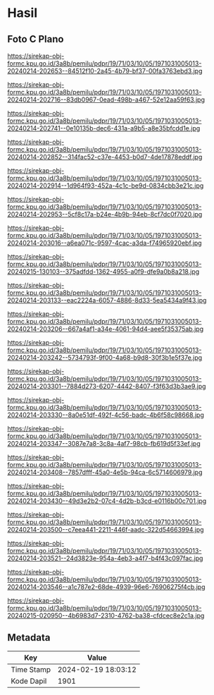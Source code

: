 # Hasil

## Foto C Plano

https://sirekap-obj-formc.kpu.go.id/3a8b/pemilu/pdpr/19/71/03/10/05/1971031005013-20240214-202653--84512f10-2a45-4b79-bf37-00fa3763ebd3.jpg

https://sirekap-obj-formc.kpu.go.id/3a8b/pemilu/pdpr/19/71/03/10/05/1971031005013-20240214-202716--83db0967-0ead-498b-a467-52e12aa59f63.jpg

https://sirekap-obj-formc.kpu.go.id/3a8b/pemilu/pdpr/19/71/03/10/05/1971031005013-20240214-202741--0e10135b-dec6-431a-a9b5-a8e35bfcdd1e.jpg

https://sirekap-obj-formc.kpu.go.id/3a8b/pemilu/pdpr/19/71/03/10/05/1971031005013-20240214-202852--314fac52-c37e-4453-b0d7-4de17878eddf.jpg

https://sirekap-obj-formc.kpu.go.id/3a8b/pemilu/pdpr/19/71/03/10/05/1971031005013-20240214-202914--1d964f93-452a-4c1c-be9d-0834cbb3e21c.jpg

https://sirekap-obj-formc.kpu.go.id/3a8b/pemilu/pdpr/19/71/03/10/05/1971031005013-20240214-202953--5cf8c17a-b24e-4b9b-94eb-8cf7dc0f7020.jpg

https://sirekap-obj-formc.kpu.go.id/3a8b/pemilu/pdpr/19/71/03/10/05/1971031005013-20240214-203016--a6ea071c-9597-4cac-a3da-f74965920ebf.jpg

https://sirekap-obj-formc.kpu.go.id/3a8b/pemilu/pdpr/19/71/03/10/05/1971031005013-20240215-130103--375adfdd-1362-4955-a0f9-dfe9a0b8a218.jpg

https://sirekap-obj-formc.kpu.go.id/3a8b/pemilu/pdpr/19/71/03/10/05/1971031005013-20240214-203133--eac2224a-6057-4886-8d33-5ea5434a9f43.jpg

https://sirekap-obj-formc.kpu.go.id/3a8b/pemilu/pdpr/19/71/03/10/05/1971031005013-20240214-203206--667a4af1-a34e-4061-94d4-aee5f35375ab.jpg

https://sirekap-obj-formc.kpu.go.id/3a8b/pemilu/pdpr/19/71/03/10/05/1971031005013-20240214-203242--5734793f-9f00-4a68-b9d8-30f3b1e5f37e.jpg

https://sirekap-obj-formc.kpu.go.id/3a8b/pemilu/pdpr/19/71/03/10/05/1971031005013-20240214-203301--7884d273-6207-4442-8407-f3f63d3b3ae9.jpg

https://sirekap-obj-formc.kpu.go.id/3a8b/pemilu/pdpr/19/71/03/10/05/1971031005013-20240214-203330--8a0e51df-492f-4c56-badc-4b6f58c98668.jpg

https://sirekap-obj-formc.kpu.go.id/3a8b/pemilu/pdpr/19/71/03/10/05/1971031005013-20240214-203347--3087e7a8-3c8a-4af7-98cb-fb619d5f33ef.jpg

https://sirekap-obj-formc.kpu.go.id/3a8b/pemilu/pdpr/19/71/03/10/05/1971031005013-20240214-203408--7857dfff-45a0-4e5b-94ca-6c5714606979.jpg

https://sirekap-obj-formc.kpu.go.id/3a8b/pemilu/pdpr/19/71/03/10/05/1971031005013-20240214-203430--49d3e2b2-07c4-4d2b-b3cd-e0116b00c701.jpg

https://sirekap-obj-formc.kpu.go.id/3a8b/pemilu/pdpr/19/71/03/10/05/1971031005013-20240214-203500--c7eea441-2211-446f-aadc-322d54663994.jpg

https://sirekap-obj-formc.kpu.go.id/3a8b/pemilu/pdpr/19/71/03/10/05/1971031005013-20240214-203521--24d3823e-954a-4eb3-a4f7-b4f43c097fac.jpg

https://sirekap-obj-formc.kpu.go.id/3a8b/pemilu/pdpr/19/71/03/10/05/1971031005013-20240214-203546--a1c787e2-68de-4939-96e6-76906275f4cb.jpg

https://sirekap-obj-formc.kpu.go.id/3a8b/pemilu/pdpr/19/71/03/10/05/1971031005013-20240215-020950--4b6983d7-2310-4762-ba38-cfdcec8e2c1a.jpg


## Metadata

| Key        | Value               |
| ---------- | ------------------- |
| Time Stamp | 2024-02-19 18:03:12 |
| Kode Dapil | 1901                |




